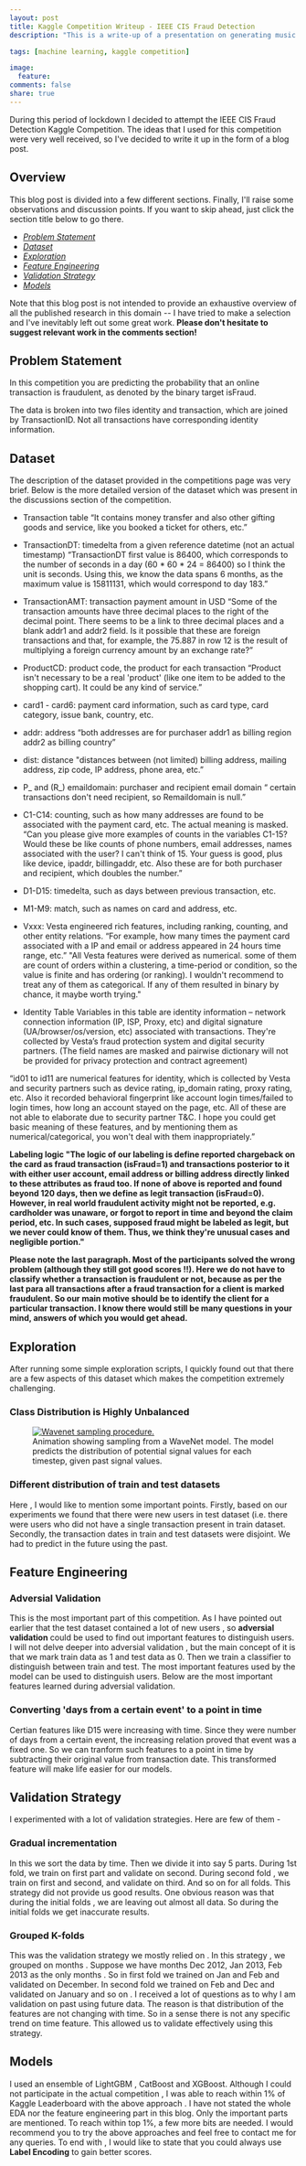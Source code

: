```yaml
---
layout: post
title: Kaggle Competition Writeup - IEEE CIS Fraud Detection
description: "This is a write-up of a presentation on generating music in the waveform domain, which was part of a tutorial that I co-presented at ISMIR 2019 earlier this month."

tags: [machine learning, kaggle competition]

image:
  feature:
comments: false
share: true
---
```


During this period of lockdown I decided to attempt the IEEE CIS Fraud Detection Kaggle Competition. The ideas that I used for this competition were very well received, so I've decided to write it up in the form of a blog post.

## <a name="overview"></a> Overview

This blog post is divided into a few different sections. Finally, I'll raise some observations and discussion points. If you want to skip ahead, just click the section title below to go there.

* *[Problem Statement](#motivation)*
* *[Dataset](#dataset)*
* *[Exploration](#exploration)*
* *[Feature Engineering](#feature-engineering)*
* *[Validation Strategy](#validation-strategy)*
* *[Models](#models)*

Note that this blog post is not intended to provide an exhaustive overview of all the published research in this domain -- I have tried to make a selection and I've inevitably left out some great work. **Please don't hesitate to suggest relevant work in the comments section!**


## <a name="motivation"></a> Problem Statement

In this competition you are predicting the probability that an online transaction is fraudulent, as denoted by the binary target isFraud.

The data is broken into two files identity and transaction, which are joined by TransactionID. Not all transactions have corresponding identity information.

## <a name="dataset"></a> Dataset

The description of the dataset provided in the competitions page was very brief. Below is the more detailed version of the dataset which was present in the discussions section of the competition.

* Transaction table
“It contains money transfer and also other gifting goods and service, like you booked a ticket for others, etc.”

* TransactionDT: timedelta from a given reference datetime (not an actual timestamp)
“TransactionDT first value is 86400, which corresponds to the number of seconds in a day (60 * 60 * 24 = 86400) so I think the unit is seconds. Using this, we know the data spans 6 months, as the maximum value is 15811131, which would correspond to day 183.”

* TransactionAMT: transaction payment amount in USD
“Some of the transaction amounts have three decimal places to the right of the decimal point. There seems to be a link to three decimal places and a blank addr1 and addr2 field. Is it possible that these are foreign transactions and that, for example, the 75.887 in row 12 is the result of multiplying a foreign currency amount by an exchange rate?”

* ProductCD: product code, the product for each transaction
“Product isn't necessary to be a real 'product' (like one item to be added to the shopping cart). It could be any kind of service.”

* card1 - card6: payment card information, such as card type, card category, issue bank, country, etc.

* addr: address
“both addresses are for purchaser
addr1 as billing region
addr2 as billing country”

* dist: distance
"distances between (not limited) billing address, mailing address, zip code, IP address, phone area, etc.”

* P_ and (R_) emaildomain: purchaser and recipient email domain “ certain transactions don't need recipient, so Remaildomain is null.”

* C1-C14: counting, such as how many addresses are found to be associated with the payment card, etc. The actual meaning is masked.
“Can you please give more examples of counts in the variables C1-15? Would these be like counts of phone numbers, email addresses, names associated with the user? I can't think of 15.
Your guess is good, plus like device, ipaddr, billingaddr, etc. Also these are for both purchaser and recipient, which doubles the number.”

* D1-D15: timedelta, such as days between previous transaction, etc.

* M1-M9: match, such as names on card and address, etc.

* Vxxx: Vesta engineered rich features, including ranking, counting, and other entity relations.
“For example, how many times the payment card associated with a IP and email or address appeared in 24 hours time range, etc.”
"All Vesta features were derived as numerical. some of them are count of orders within a clustering, a time-period or condition, so the value is finite and has ordering (or ranking). I wouldn't recommend to treat any of them as categorical. If any of them resulted in binary by chance, it maybe worth trying."

* Identity Table
Variables in this table are identity information – network connection information (IP, ISP, Proxy, etc) and digital signature (UA/browser/os/version, etc) associated with transactions.
They're collected by Vesta’s fraud protection system and digital security partners.
(The field names are masked and pairwise dictionary will not be provided for privacy protection and contract agreement)

“id01 to id11 are numerical features for identity, which is collected by Vesta and security partners such as device rating, ip_domain rating, proxy rating, etc. Also it recorded behavioral fingerprint like account login times/failed to login times, how long an account stayed on the page, etc. All of these are not able to elaborate due to security partner T&C. I hope you could get basic meaning of these features, and by mentioning them as numerical/categorical, you won't deal with them inappropriately.”

**Labeling logic 
"The logic of our labeling is define reported chargeback on the card as fraud transaction (isFraud=1) and transactions posterior to it with either user account, email address or billing address directly linked to these attributes as fraud too. If none of above is reported and found beyond 120 days, then we define as legit transaction (isFraud=0).
However, in real world fraudulent activity might not be reported, e.g. cardholder was unaware, or forgot to report in time and beyond the claim period, etc. In such cases, supposed fraud might be labeled as legit, but we never could know of them. Thus, we think they're unusual cases and negligible portion."**

**Please note the last paragraph. Most of the participants solved the wrong problem (although they still got good scores !!). Here we do not have to classify whether a transaction is fraudulent or not, because as per the last para all transactions after a fraud transaction for a client is marked fraudulent. So our main motive should be to identify the client for a particular transaction. I know there would still be many questions in your mind, answers of which you would get ahead.**

## <a name="exploration"></a> Exploration

After running some simple exploration scripts, I quickly found out that there are a few aspects of this dataset which makes the competition extremely challenging.

### Class Distribution is Highly Unbalanced

<figure>
  <a href="/images/wavenet.gif"><img style="display: block; margin: auto;" src="/images/wavenet.gif" alt="Wavenet sampling procedure."></a>
  <figcaption>Animation showing sampling from a WaveNet model. The model predicts the distribution of potential signal values for each timestep, given past signal values.</figcaption>
</figure>

### Different distribution of train and test datasets

Here , I would like to mention some important points. Firstly, based on our experiments we found that there were new users in test dataset (i.e. there were users who did not have a single transaction present in train dataset. Secondly, the transaction dates in train and test datasets were disjoint. We had to predict in the future using the past.

## <a name="feature-engineering"></a> Feature Engineering

### Adversial Validation

This is the most important part of this competition. As I have pointed out earlier that the test dataset contained a lot of new users , so **adversial validation** could be used to find out important features to distinguish users. I will not delve deeper into adversial validation , but the main concept of it is that we mark train data as 1 and test data as 0. Then we train a classifier to distinguish between train and test. The most important features used by the model can be used to distinguish users. Below are the most important features learned during adversial validation.

### Converting 'days from a certain event' to a point in time

Certian features like D15 were increasing with time. Since they were number of days from a certain event, the increasing relation proved that event was a fixed one. So we can tranform such features to a point in time by subtracting their original value from transaction date. This transformed feature will make life easier for our models.

## <a name="validation-strategy"></a> Validation Strategy

I experimented with a lot of validation strategies. Here are few of them -

### Gradual incrementation

In this we sort the data by time. Then we divide it into say 5 parts. During 1st fold, we train on first part and validate on second. During second fold , we train on first and second, and validate on third. And so on for all folds. This strategy did not provide us good results. One obvious reason was that during the initial folds , we are leaving out almost all data. So during the initial folds we get inaccurate results.

### Grouped K-folds

This was the validation strategy we mostly relied on . In this strategy , we grouped on months . Suppose we have months Dec 2012, Jan 2013, Feb 2013 as the only months . So in first fold we trained on Jan and Feb and validated on December. In second fold we trained on Feb and Dec and validated on January and so on . I received a lot of questions as to why I am validation on past using future data. The reason is that distribution of the features are not changing with time. So in a sense there is not any specific trend on time feature. This allowed us to validate effectively using this strategy.

## <a name="models"></a> Models

I used an ensemble of LightGBM , CatBoost and XGBoost. Although I could not participate in the actual competition , I was able to reach within 1% of Kaggle Leaderboard with the above approach . I have not stated the whole EDA nor the feature engineering part in this blog. Only the important parts are mentioned. To reach within top 1%, a few more bits are needed. I would recommend you to try the above approaches and feel free to contact me for any queries. To end with , I would like to state that you could always use **Label Encoding** to gain better scores.

